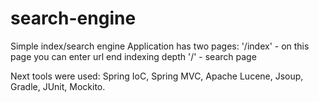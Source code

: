 # search-engine
Simple index/search engine
Application has two pages: 
'/index' - on this page you can enter url end indexing depth
'/' - search page

Next tools were used:
Spring IoC, Spring MVC, Apache Lucene, Jsoup, Gradle, JUnit, Mockito.
